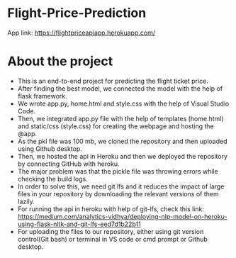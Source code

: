 # Flight-Price-Prediction

App link: https://flightpriceapiapp.herokuapp.com/

# About the project
- This is an end-to-end project for predicting the flight ticket price.
- After finding the best model, we connected the model with the help of flask framework.
- We wrote app.py, home.html and style.css with the help of Visual Studio Code.
- Then, we integrated app.py file with the help of templates (home.html) and static/css (style.css) for creating the webpage and hosting the @app.
- As the pkl file was 100 mb, we cloned the repository and then uploaded using Github desktop.
- Then, we hosted the api in Heroku and then we deployed the repository by connecting GitHub with heroku.
- The major problem was that the pickle file was throwing errors while checking the build logs.
- In order to solve this, we need git lfs and it reduces the impact of large files in your repository by downloading the relevant versions of them lazily.
- For running the api in heroku with help of git-lfs, check this link: https://medium.com/analytics-vidhya/deploying-nlp-model-on-heroku-using-flask-nltk-and-git-lfs-eed7d1b22b11
- For uploading the files to our repository, either using git version control(Git bash) or terminal in VS code or cmd prompt or Github desktop.

